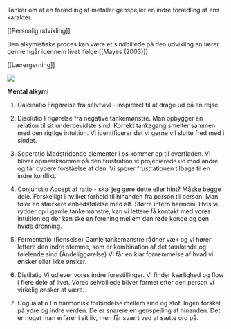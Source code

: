Tanker om at en forædling af metaller genspejler en indre forædling af ens karakter. 

[[Personlig udvikling]]

Den alkymistiske proces kan være et sindbillede på den udvikling en lærer gennemgår igennem livet ifølge [[Mayes (2003)]]

[[Lærergerning]]

![](https://i.imgur.com/6B9vev2.png)

**Mental alkymi** 

1. Calcinatio
    Frigørelse fra selvtvivl - inspireret til at drage ud på en rejse 

2. Disolutio
     Frigørelse fra negative tankemønstre. Man opbygger en relation til sit underbevidste sind. Korrekt tankegang smelter sammen med den rigtige intuition. Vi identificerer det vi gerne vil slutte fred med i sindet.

3. Seperatio
     Modstridende elementer i os kommer op til overfladen. Vi bliver opmærksomme på den frustration vi projecierede ud mod andre, og får dybere forståelse af den. Vi sporer frustrationen tilbage til en indre konflikt. 

4.  Conjunctio
     Accept af ratio - skal jeg gøre dette eller hint? Måske begge dele. Forskelligt i hvilket forhold til hinanden fra person til person. Man føler en stærkere enhedsfølelse med alt. Større intern harmoni. Hvis vi rydder op I gamle tankemønstre, kan vi lettere få kontakt med vores intuition og der kan ske en forening mellem den røde konge og den hvide dronning. 

5.  Fermentatio
     (Renselse) Gamle tankemønstre rådner væk og vi hører lettere den indre stemme, som er kombination af det tænkende og følelende sind.(Åndeliggørelse) Vi får en klar fornemmelse af hvad vi ønsker eller ikke ønsker. 

6. Distilatio 
    Vi udlever vores indre forestillinger. Vi finder kærlighed og flow i flere dele af livet. Vores selvbillede bliver formet efter den person vi virkelig ønsker at være. 

7.  Cogualatio
     En harmonisk forbindelse mellem sind og stof. Ingen forskel på ydre og indre verden. De er snarere en genspejling af hinanden. Det er noget man erfarer i sit liv, men får svært ved at sætte ord på.
	 

